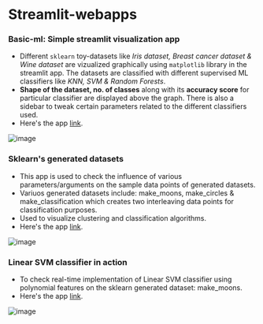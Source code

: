 # Streamlit-webapps  
### Basic-ml: Simple streamlit visualization app  
* Different `sklearn` toy-datasets like *Iris dataset, Breast cancer dataset & Wine dataset* are vizualized graphically using `matplotlib` library in the streamlit app. The datasets are classified with different supervised ML classifiers like *KNN, SVM & Random Forests*.  
* **Shape of the dataset, no. of classes** along with its **accuracy score** for particular classifier are displayed above the graph. There is also a sidebar to tweak certain parameters related to the different classifiers used.
* Here's the app [link](https://sinchan-s-streamlit-webapps-basic-ml-47xk3r.streamlitapp.com/).
   
![image](https://user-images.githubusercontent.com/63915540/178118086-944c030d-3793-450f-90e5-7520a8684ef2.png)   

### Sklearn's generated datasets  
* This app is used to check the influence of various parameters/arguments on the sample data points of generated datasets.
* Variuos generated datasets include: make_moons, make_circles & make_classification which creates two interleaving data points for classification purposes.
* Used to visualize clustering and classification algorithms.
* Here's the app [link](https://sinchan-s-streamlit-webapps-sklearn-make-datasets-viz-b19zxw.streamlitapp.com/).

![image](https://user-images.githubusercontent.com/63915540/178118201-c1c6ce7b-0f2f-4b4f-9ffa-8d5b40871adb.png)   

### Linear SVM classifier in action  
* To check real-time implementation of Linear SVM classifier using polynomial features on the sklearn generated dataset: make_moons.
* Here's the app [link](https://sinchan-s-streamlit-webapps-svm-classifier-vnockp.streamlitapp.com/).

![image](https://user-images.githubusercontent.com/63915540/178118264-b78539c0-b02e-4f8d-84a3-aae3893d30f2.png)

